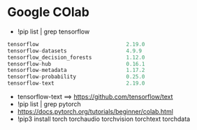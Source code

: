 # Google COlab
- !pip list | grep tensorflow
```python
tensorflow                            2.19.0
tensorflow-datasets                   4.9.9
tensorflow_decision_forests           1.12.0
tensorflow-hub                        0.16.1
tensorflow-metadata                   1.17.2
tensorflow-probability                0.25.0
tensorflow-text                       2.19.0
```
- tensorflow-text  ==> https://github.com/tensorflow/text
- !pip list | grep pytorch
- https://docs.pytorch.org/tutorials/beginner/colab.html
- !pip3 install torch torchaudio torchvision torchtext torchdata

